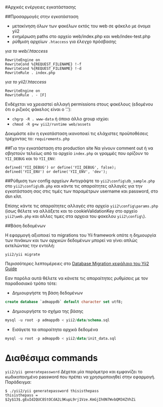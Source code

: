 #Αρχικές ενέργειες εγκατάστασης

##Προσαρμογές στην εγκατάσταση
- μετακίνηση όλων των φακέλων εκτός του web σε φάκελο με όνομα yii2
- ενημέρωση paths στο αρχείο web/index.php και web/index-test.php 
- ρύθμιση αρχείων `.htaccess` για έλεγχο πρόσβασης

_για το web/.htaccess_
```
RewriteEngine on
RewriteCond %{REQUEST_FILENAME} !-f
RewriteCond %{REQUEST_FILENAME} !-d
RewriteRule . index.php
```

_για το yii2/.htaccess_
```
RewriteEngine on
RewriteRule . - [F]
```

Ενδέχεται να χρειαστεί αλλαγή permissions στους φακέλους
(εδομένου ότι ο ριζικός φάκελος είναι ο '.'):

* ```chgrp -R . www-data``` ή όποιο άλλο group ισχύει
* ```chmod -R g+w yii2/runtime web/assets``` 

Δοκιμάστε εάν η εγκατάσταση ικανοποιεί τις ελάχιστες προϋποθέσεις τρέχοντας το:
```requirements.php```

##Για την εγκατάσταση στο production site 
Να γίνουν comment out ή να σβηστούν τελείως από το αρχείο ```index.php``` οι 
γραμμές που ορίζουν το ```YII_DEBUG``` και το ```YII_ENV```:
```
defined('YII_DEBUG') or define('YII_DEBUG', false);
defined('YII_ENV') or define('YII_ENV', 'dev');
```

##Ρύθμιση των config αρχείων 
Αντιγράψτε το ```yii2\config\db_sample.php``` στο ```yii2\config\db.php``` και 
κάντε τις απαραίτητες αλλαγές για την εγκατάσταση σας στις τιμές των παραμέτρων
username και password, στο dsn κλπ.

Επίσης κάντε τις απαραίτητες αλλαγές στο αρχείο ```yii2\config\params.php``` 
(ίσως θέλετε να αλλάξετε και το cookieValidationKey στο αρχείο 
```yii2\web.php``` και αλλες τιμες στα αρχεια του φακελου ```yii2\config\```).

##Βάση δεδομένων 

Η εφαρμογή αξιοποιεί τα migrations του Yii framework οπότε η δημιουργία των 
πινάκων και των αρχικών δεδομένων μπορεί να γίνει απλώς εκτελώντας την εντολή:
```
yii2/yii migrate
```

Περισσότερες λεπτομέρειες στο [Database Migration κεφάλαιο του Yii2 Guide](http://www.yiiframework.com/doc-2.0/guide-db-migrations.html)

Εαν παρόλα αυτά θέλετε να κάνετε τις απαραίτητες ρυθμίσεις με τον παραδοσιακό
τρόπο τότε: 
- Δημιουργήστε τη βάση δεδομένων
```sql
create database `admappdb` default character set utf8;
```
- Δημιουργήστε το σχήμα της βάσης 
```sql
mysql -u root -p admappdb < yii2/data/schema.sql 
```
- Εισάγετε τα απαραίτητα αρχικά δεδομένα
```sql
mysql -u root -p admappdb < yii2/data/init_data.sql 
```

# Διαθέσιμα commands 

```yii2/yii generatepassword```
Δέχεται μία παράμετρο και εμφανίζει το κωδικοποιημένο password που πρέπει να
χρησιμοποιηθεί στην εφαρμογή. Παράδειγμα:
```
$ ./yii2/yii generatepassword thisisthepass
thisisthepass = $2y$13$.gEuId2QUC8StOCdA2L9KupL9rj1Vze.KmGjIh0N7WvbQM34ZVhZi
```
